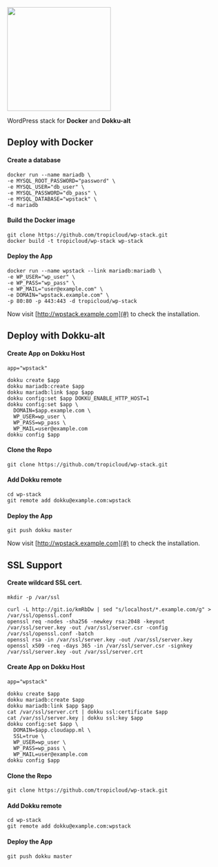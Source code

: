 <img src="http://assets.tropicloud.net/wpstack/logo-wpstack-light.png" width="240" border="0" style="display: block; max-width:100%;">

WordPress stack for **Docker** and **Dokku-alt**


Deploy with Docker
-------------

#### Create a database
```shell
docker run --name mariadb \
-e MYSQL_ROOT_PASSWORD="password" \
-e MYSQL_USER="db_user" \
-e MYSQL_PASSWORD="db_pass" \
-e MYSQL_DATABASE="wpstack" \
-d mariadb
```

#### Build the Docker image
```shell
git clone https://github.com/tropicloud/wp-stack.git
docker build -t tropicloud/wp-stack wp-stack
```

#### Deploy the App
```shell
docker run --name wpstack --link mariadb:mariadb \
-e WP_USER="wp_user" \
-e WP_PASS="wp_pass" \
-e WP_MAIL="user@example.com" \
-e DOMAIN="wpstack.example.com" \
-p 80:80 -p 443:443 -d tropicloud/wp-stack
```

Now visit  [http://wpstack.example.com](#) to check the installation.


Deploy with Dokku-alt
-------------

#### Create App on Dokku Host
```shell
app="wpstack"

dokku create $app
dokku mariadb:create $app 
dokku mariadb:link $app $app
dokku config:set $app DOKKU_ENABLE_HTTP_HOST=1
dokku config:set $app \
  DOMAIN=$app.example.com \
  WP_USER=wp_user \
  WP_PASS=wp_pass \
  WP_MAIL=user@example.com
dokku config $app
```

#### Clone the Repo
```shell
git clone https://github.com/tropicloud/wp-stack.git
```

#### Add Dokku remote
```shell
cd wp-stack
git remote add dokku@example.com:wpstack
```

#### Deploy the App
```shell
git push dokku master
```

Now visit  [http://wpstack.example.com](#) to check the installation.


SSL Support
-------------

#### Create wildcard SSL cert.
```shell
mkdir -p /var/ssl
 
curl -L http://git.io/kmRbDw | sed "s/localhost/*.example.com/g" > /var/ssl/openssl.conf
openssl req -nodes -sha256 -newkey rsa:2048 -keyout /var/ssl/server.key -out /var/ssl/server.csr -config /var/ssl/openssl.conf -batch
openssl rsa -in /var/ssl/server.key -out /var/ssl/server.key
openssl x509 -req -days 365 -in /var/ssl/server.csr -signkey /var/ssl/server.key -out /var/ssl/server.crt
``` 

#### Create App on Dokku Host
```shell
app="wpstack"

dokku create $app
dokku mariadb:create $app 
dokku mariadb:link $app $app
cat /var/ssl/server.crt | dokku ssl:certificate $app
cat /var/ssl/server.key | dokku ssl:key $app
dokku config:set $app \
  DOMAIN=$app.cloudapp.ml \
  SSL=true \
  WP_USER=wp_user \
  WP_PASS=wp_pass \
  WP_MAIL=user@example.com
dokku config $app
```

#### Clone the Repo
```shell
git clone https://github.com/tropicloud/wp-stack.git
```

#### Add Dokku remote
```shell
cd wp-stack
git remote add dokku@example.com:wpstack
```

#### Deploy the App
```shell
git push dokku master
```
